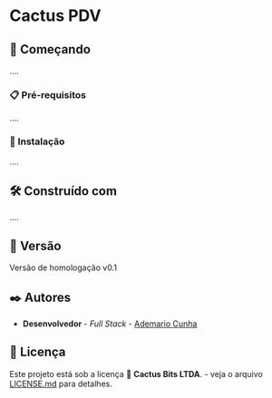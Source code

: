 # Cactus PDV

## 🚀 Começando
....

### 📋 Pré-requisitos
....

### 🔧 Instalação
....

## 🛠️ Construído com
....

## 📌 Versão
Versão de homologação v0.1

## ✒️ Autores
* **Desenvolvedor** - *Full Stack* - [Ademario Cunha](https://github.com/linkParaPerfil)

## 📄 Licença
Este projeto está sob a licença 🌵 **Cactus Bits LTDA**. - veja o arquivo [LICENSE.md](xxx.xxxxx.com.br) para detalhes.
